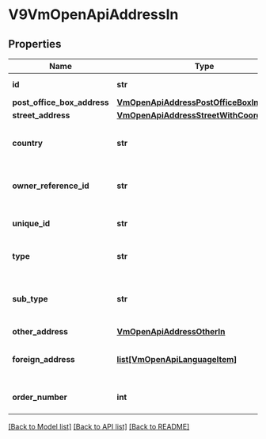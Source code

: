 # V9VmOpenApiAddressIn

## Properties
Name | Type | Description | Notes
------------ | ------------- | ------------- | -------------
**id** | **str** | Gets or sets the identifier. | [optional] 
**post_office_box_address** | [**VmOpenApiAddressPostOfficeBoxIn**](VmOpenApiAddressPostOfficeBoxIn.md) |  | [optional] 
**street_address** | [**VmOpenApiAddressStreetWithCoordinatesIn**](VmOpenApiAddressStreetWithCoordinatesIn.md) |  | [optional] 
**country** | **str** | Country code (ISO 3166-1 alpha-2), for example FI. | [optional] 
**owner_reference_id** | **str** | Gets or sets the owner reference identifier. | [optional] 
**unique_id** | **str** | Gets or sets the address unique id | [optional] 
**type** | **str** | Address type, Visiting or Postal. | 
**sub_type** | **str** | Address sub type, Street, PostOfficeBox, Foreign or Other. | 
**other_address** | [**VmOpenApiAddressOtherIn**](VmOpenApiAddressOtherIn.md) |  | [optional] 
**foreign_address** | [**list[VmOpenApiLanguageItem]**](VmOpenApiLanguageItem.md) | Localized list of foreign address information. | [optional] 
**order_number** | **int** | Gets or sets the order number | [optional] 

[[Back to Model list]](../README.md#documentation-for-models) [[Back to API list]](../README.md#documentation-for-api-endpoints) [[Back to README]](../README.md)

